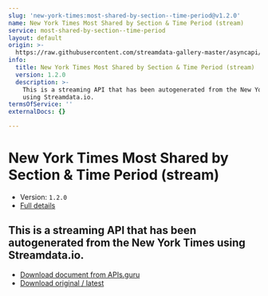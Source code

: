 ```yaml
---
slug: 'new-york-times:most-shared-by-section--time-period@v1.2.0'
name: New York Times Most Shared by Section & Time Period (stream)
service: most-shared-by-section--time-period
layout: default
origin: >-
  https://raw.githubusercontent.com/streamdata-gallery-master/asyncapi/master/_listings/new-york-times/new-york-times-most-shared-by-section--time-period-stream-async.md
info:
  title: New York Times Most Shared by Section & Time Period (stream)
  version: 1.2.0
  description: >-
    This is a streaming API that has been autogenerated from the New York Times
    using Streamdata.io.
termsOfService: ''
externalDocs: {}

---
```

# New York Times Most Shared by Section & Time Period (stream)

* Version: `1.2.0`
* [Full details](../html/new-york-times:most-shared-by-section--time-period@v1.2.0.html)




## This is a streaming API that has been autogenerated from the New York Times using Streamdata.io.



* [Download document from APIs.guru](https://raw.githubusercontent.com/APIs-guru/asyncapi-directory/master/docs/APIs/new-york-times%3Amost-shared-by-section--time-period%40v1.2.0.yaml)
* [Download original / latest](https://raw.githubusercontent.com/streamdata-gallery-master/asyncapi/master/_listings/new-york-times/new-york-times-most-shared-by-section--time-period-stream-async.md)

<script type="application/ld+json">
{
  "@context": "http://schema.org/",
  "@type": "WebAPI",
  "description": "This is a streaming API that has been autogenerated from the New York Times using Streamdata.io.",
  "documentation": "",

  "name": "New York Times Most Shared by Section & Time Period (stream)"
}
</script>
